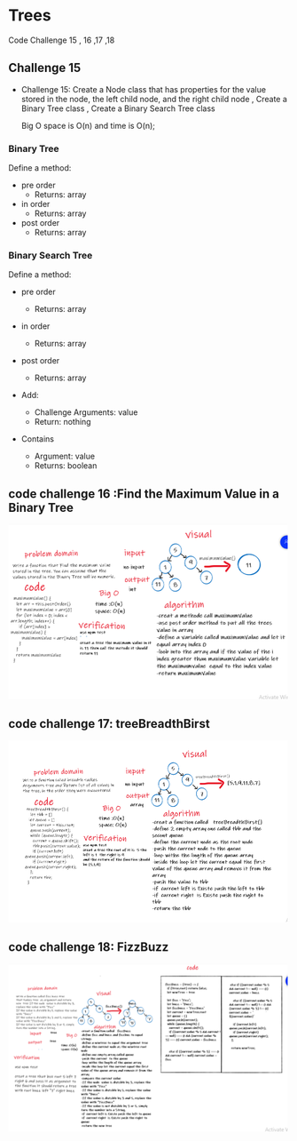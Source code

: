 # Trees

Code Challenge 15 , 16 ,17 ,18

## Challenge 15

- Challenge 15: Create a Node class that has properties for the value stored in the node, the left child node, and the right child node , Create a Binary Tree class , Create a Binary Search Tree class
  <!-- Description of the challenge -->

  Big O space is O(n) and time is O(n);

### Binary Tree

Define a method:

- pre order
  - Returns: array
- in order
  - Returns: array
- post order
  - Returns: array

### Binary Search Tree

Define a method:

- pre order
  - Returns: array
- in order
  - Returns: array
- post order
  - Returns: array
- Add:

  - Challenge Arguments: value
  - Return: nothing

- Contains

  - Argument: value
  - Returns: boolean

## code challenge 16 :Find the Maximum Value in a Binary Tree

![](./ch16new.png)

## code challenge 17: treeBreadthBirst

![](./lab17ch.png)

## code challenge 18: FizzBuzz

![](./ch18wb.png)
